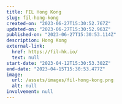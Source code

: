 ```yaml
---
title: FIL Hong Kong
slug: fil-hong-kong
created-on: "2023-06-27T15:30:52.767Z"
updated-on: "2023-06-27T15:30:52.963Z"
published-on: "2023-06-27T15:30:53.114Z"
description: Hong Kong
external-link:
  href: https://fil-hk.io/
  text: null
start-date: "2023-04-12T15:30:53.302Z"
end-date: "2023-04-15T15:30:53.477Z"
image:
  url: /assets/images/fil-hong-kong.png
  alt: null
involvement: null
---
```

